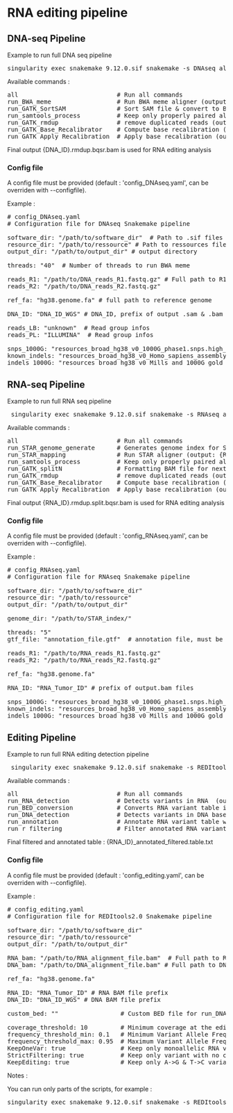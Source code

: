 # RNA editing pipeline


## DNA-seq Pipeline 

Example to run full DNA seq pipeline

<pre>singularity exec snakemake_9.12.0.sif snakemake -s DNAseq_align_pipeline.sf --cores 4 all </pre>

Available commands : 

<pre>all                           # Run all commands
run_BWA_meme                  # Run BWA meme aligner (output : {DNA_ID}.sam)
run_GATK_SortSAM              # Sort SAM file & convert to BAM file (output : {DNA_ID}.sort.bam) 
run_samtools_process          # Keep only properly paired aligned reads with a MAPQ ≥ 20  (output : {DNA_ID}.processed.bam)
run_GATK_rmdup                # remove duplicated reads (output : {DNA_ID}.rmdup.bam) 
run_GATK_Base_Recalibrator    # Compute base recalibration (output : {DNA_ID}_recal_data.table) 
run_GATK_Apply_Recalibration  # Apply base recalibration (output : {DNA_ID}.rmdup.bqsr.bam) 
</pre>

Final output {DNA_ID}.rmdup.bqsr.bam is used for RNA editing analysis 
 

### Config file 

A config file must be provided (default : 'config_DNAseq.yaml',  can be overriden with --configfile).

Example : 

<pre># config_DNAseq.yaml
# Configuration file for DNAseq Snakemake pipeline

software_dir: "/path/to/software_dir"  # Path to .sif files and Rscript 
resource_dir: "/path/to/ressource" # Path to ressources files (GATK ressources files)
output_dir: "/path/to/output_dir" # output directory 

threads: "40"  # Number of threads to run BWA meme

reads_R1: "/path/to/DNA_reads_R1.fastq.gz" # Full path to R1 & R2 fastq files
reads_R2: "/path/to/DNA_reads_R2.fastq.gz"

ref_fa: "hg38.genome.fa" # full path to reference genome 

DNA_ID: "DNA_ID_WGS" # DNA_ID, prefix of output .sam & .bam files

reads_LB: "unknown"  # Read group infos 
reads_PL: "ILLUMINA"  # Read group infos 

snps_1000G: "resources_broad_hg38_v0_1000G_phase1.snps.high_confidence.hg38.vcf"
known_indels: "resources_broad_hg38_v0_Homo_sapiens_assembly38.known_indels.vcf"
indels_1000G: "resources_broad_hg38_v0_Mills_and_1000G_gold_standard.indels.hg38.vcf"
</pre>


## RNA-seq Pipeline 

Example to run full RNA seq pipeline 

<pre> singularity exec snakemake_9.12.0.sif snakemake -s RNAseq_align_pipeline.sf --cores 4 all</pre>


Available commands : 

<pre>all                           # Run all commands
run_STAR_genome_generate      # Generates genome index for STAR 
run_STAR_mapping              # Run STAR aligner (output: {RNA_ID}Aligned.sortedByCoord.out.bam)
run_samtools_process          # Keep only properly paired aligned reads with a MAPQ ≥ 20 (output : {RNA_ID}.processed.bam") 
run_GATK_splitN               # Formatting BAM file for next processing steps (output : {RNA_ID}.split.bam")    
run_GATK_rmdup                # remove duplicated reads (output : {RNA_ID}.rmdup.bam)
run_GATK_Base_Recalibrator    # Compute base recalibration (output : {RNA_ID}_recal_data.table")
run_GATK_Apply_Recalibration  # Apply base recalibration (output : {RNA_ID}.rmdup.split.bqsr.bam ) 
</pre>

Final output {RNA_ID}.rmdup.split.bqsr.bam is used for RNA editing analysis 

### Config file 

A config file must be provided (default : 'config_RNAseq.yaml',  can be overriden with --configfile).

Example : 

<pre># config_RNAseq.yaml
# Configuration file for RNAseq Snakemake pipeline

software_dir: "/path/to/software_dir"
resource_dir: "/path/to/ressource"
output_dir: "/path/to/output_dir"  

genome_dir: "/path/to/STAR_index/" 

threads: "5"
gtf_file: "annotation_file.gtf"  # annotation file, must be located in resource_dir 

reads_R1: "/path/to/RNA_reads_R1.fastq.gz"
reads_R2: "/path/to/RNA_reads_R2.fastq.gz"

ref_fa: "hg38.genome.fa"

RNA_ID: "RNA_Tumor_ID" # prefix of output.bam files

snps_1000G: "resources_broad_hg38_v0_1000G_phase1.snps.high_confidence.hg38.vcf"
known_indels: "resources_broad_hg38_v0_Homo_sapiens_assembly38.known_indels.vcf"
indels_1000G: "resources_broad_hg38_v0_Mills_and_1000G_gold_standard.indels.hg38.vcf"
</pre>  


## Editing Pipeline

Example to run full RNA editing detection pipeline 

<pre> singularity exec snakemake_9.12.0.sif snakemake -s REDItools2_pipeline.sf --cores 4 all</pre>

Available commands : 

<pre>all                           # Run all commands 
run_RNA_detection             # Detects variants in RNA  (output : {RNA_ID}.table.txt )
run_BED_conversion            # Converts RNA variant table in BED table for DNA variant detection  (output : {RNA_ID}.table.bed )
run_DNA_detection             # Detects variants in DNA based on RNA variant positions (output : {DNA_ID}.table.txt )
run_annotation                # Annotate RNA variant table with DNA variant table (output : {RNA_ID}_annotated.table.txt )   
run_r_filtering               # Filter annotated RNA variant table (output : {RNA_ID}_annotated_filtered.table.txt )
</pre>

Final filtered and annotated table : {RNA_ID}_annotated_filtered.table.txt

### Config file 

A config file must be provided (default : 'config_editing.yaml',  can be overriden with --configfile).

Example : 

<pre># config_editing.yaml
# Configuration file for REDItools2.0 Snakemake pipeline

software_dir: "/path/to/software_dir"
resource_dir: "/path/to/ressource"
output_dir: "/path/to/output_dir"

RNA_bam: "/path/to/RNA_alignment_file.bam"  # Full path to RNA BAM file
DNA_bam: "/path/to/DNA_alignment_file.bam" # Full path to DNA BAM file

ref_fa: "hg38.genome.fa"

RNA_ID: "RNA_Tumor_ID" # RNA BAM file prefix
DNA_ID: "DNA_ID_WGS" # DNA BAM file prefix

custom_bed: ""                 # Custom BED file for run_DNA_detection step (if not running run_BED_conversion step) 

coverage_threshold: 10         # Minimum coverage at the edited site
frequency_threshold_min: 0.1   # Minimum Variant Allele Frequency
frequency_threshold_max: 0.95  # Maximum Variant Allele Frequency
KeepOneVar: true               # Keep only monoallelic RNA variant (true or false)
StrictFiltering: true          # Keep only variant with no change in DNA corresponding position  (true or false)
KeepEditing: true              # Keep only A->G & T->C variants (true or false)
</pre>   


Notes : 

You can run only parts of the scripts, for example : 

<pre>singularity exec snakemake_9.12.0.sif snakemake -s REDItools2_pipeline.sf --cores 4 run_annotation run_r_filtering </pre>
